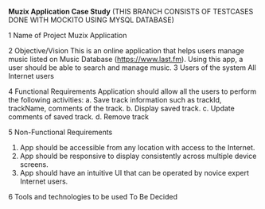 **Muzix Application Case Study**
(THIS BRANCH CONSISTS OF TESTCASES DONE WITH MOCKITO USING MYSQL DATABASE)

1 Name of Project Muzix Application

2 Objective/Vision This is an online application that helps users manage music listed on Music Database (https://www.last.fm). Using this app, a user should be able to search and manage music.
3 Users of the system All Internet users

4 Functional Requirements 
 Application should allow all the users to perform the following activities:
a. Save track information such as trackId,
trackName, comments of the track.
b. Display saved track.
c. Update comments of saved track.
d. Remove track

5 Non-Functional Requirements
1. App should be accessible from any location with access
to the Internet.
2. App should be responsive to display consistently across
multiple device screens.
3. App should have an intuitive UI that can be operated by
novice expert Internet users.

6 Tools and technologies to be used
 To Be Decided
